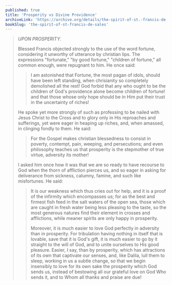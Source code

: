 ```yaml
---
published: true
title: 'Prosperity vs Divine Providence'
archiveLink: 'https://archive.org/details/the-spirit-of-st.-francis-de-sales/page/140?view=theater'
bookSlug: 'the-spirit-of-st-francis-de-sales'
---
```


> *UPON PROSPERITY.*
> 
> Blessed Francis objected strongly to the use of the word fortune, considering it unworthy of utterance by christian lips. The expressions "fortunate," "by good fortune," "children of fortune," all common enough, were repugnant to him. He once said:
> 
>> I am astonished that Fortune, the most pagan of idols, should have been left standing, when chrisianity so completely demolished all the rest! God forbid that any who ought to be the children of God's providence alone become children of fortune! and that those whose only hope should be in Him put their trust in the uncertainty of riches!
> 
> He spoke yet more strongly of such as professing to be nailed with Jesus Christ to the Cross and to glory only in His reproaches and sufferings, yet were eager in heaping up riches, and, when amassed, in clinging fondly to them. He said:
> 
>> For the Gospel makes christian blessedness to consist in poverty, contempt, pain, weeping, and persecutions; and even philosophy teaches us that prosperity is the stepmother of true virtue, adversity its mother!
> 
> I asked him once how it was that we are so ready to have recourse to God when the thorn of affliction pierces us, and so eager in asking for deliverance from sickness, calumny, famine, and such like misfortunes. He said:
> 
>> It is our weakness which thus cries out for help, and it is a proof of the infirmity which encompasses us; for as the best and firmest fish feed in the salt waters of the open sea, those which are caught in fresh water being less pleasing to the taste, so the most generous natures find their element in crosses and afflictions, while meaner spirits are only happy in prosperity.
>> 
>> Moreover, it is much easier to love God perfectly in adversity than in prosperity. For tribulation having nothing in itself that is lovable, save that it is God's gift, it is much easier to go by it straight to the will of God, and to unite ourselves to His good pleasure. Easier, I say, than by prosperity, which has attractions of its own that captivate our senses, and, like Dalila, lull them to sleep, working in us a subtle change, so that we begin insensibly to love for its own sake the prosperity which God sends us, instead of bestowing all our grateful love on God Who sends it, and to Whom all thanks and praise are due!


